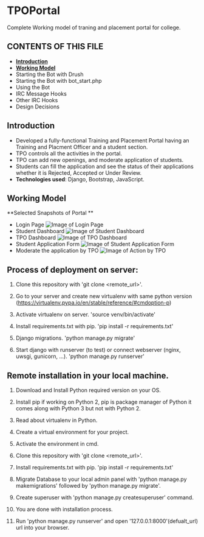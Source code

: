 # TPOPortal
Complete Working model of traning and placement portal for college.

CONTENTS OF THIS FILE
---------------------
 * [**Introduction**](#Introduction)
 * [**Working Model**](#WorkingModel)
  * Starting the Bot with Drush
  * Starting the Bot with bot_start.php
 * Using the Bot
 * IRC Message Hooks
 * Other IRC Hooks
 * Design Decisions

<a name="Introduction"></a>
## Introduction

* Developed a fully-functional Training and Placement Portal having an Training and Placment Officer and a student section.
* TPO controls all the activities in the portal.
* TPO can add new openings, and moderate application of students.
* Students can fill the application and see the status of their applications whether it is Rejected, Accepted or Under Review.
* **Technologies used**: Django, Bootstrap, JavaScript.

<a name="WorkingModel"></a>
## Working Model

 **Selected Snapshots of Portal **
 * Login Page
 ![Image of Login Page](https://github.com/sagarpandyansit/TPOPortal/blob/master/Screenshots/LoginPageforboth.png)
 * Student Dashboard
 ![Image of Student Dashboard](https://github.com/sagarpandyansit/TPOPortal/blob/master/Screenshots/StudentDashboard.png)
 * TPO Dashboard
 ![Image of TPO Dashboard](https://github.com/sagarpandyansit/TPOPortal/blob/master/Screenshots/TPODashboard.png)
 * Student Application Form
 ![Image of Student Application Form](https://github.com/sagarpandyansit/TPOPortal/blob/master/Screenshots/StudentFormFill.png)
 * Moderate the application by TPO
![Image of Action by TPO](https://github.com/sagarpandyansit/TPOPortal/blob/master/Screenshots/ApproveReject.png)

## Process of deployment on server:

1) Clone this repository with 'git clone <remote_url>'.

2) Go to your server and create new virtualenv with same python version (https://virtualenv.pypa.io/en/stable/reference/#cmdoption-p)

3) Activate virtualenv on server. 'source venv/bin/activate'

4) Install requirements.txt with pip. 'pip install -r requirements.txt'

5) Django migrations. 'python manage.py migrate'

6) Start django with runserver (to test) or connect webserver (nginx, uwsgi, gunicorn, ...). 'python manage.py runserver'


## Remote installation in your local machine.

1) Download and Install Python required version on your OS.

2) Install pip if working on Python 2, pip is package manager of Python it comes along with Python 3 but not with Python 2.

3) Read about virtualenv in Python. 

4) Create a virtual environment for your project.

5) Activate the environment in cmd.

6) Clone this repository with 'git clone <remote_url>'.

7) Install requirements.txt with pip. 'pip install -r requirements.txt'

8) Migrate Database to your local admin panel with 'python manage.py makemigrations' followed by 'python manage.py migrate'.

9) Create superuser with 'python manage.py createsuperuser' command.

10) You are done with installation process.

11) Run 'python manage.py runserver' and open '127.0.0.1:8000'(defualt_url) url into your browser.
